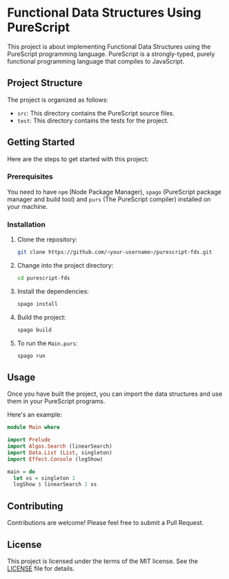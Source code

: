 # Functional Data Structures Using PureScript

This project is about implementing Functional Data Structures using the PureScript programming language. PureScript is a strongly-typed, purely functional programming language that compiles to JavaScript.

## Project Structure

The project is organized as follows:

- `src`: This directory contains the PureScript source files.
- `test`: This directory contains the tests for the project.

## Getting Started

Here are the steps to get started with this project:

### Prerequisites

You need to have `npm` (Node Package Manager), `spago` (PureScript package manager and build tool) and `purs` (The PureScript compiler) installed on your machine.

### Installation

1. Clone the repository:

    ```bash
    git clone https://github.com/<your-username>/purescript-fds.git
    ```

2. Change into the project directory:

    ```bash
    cd purescript-fds
    ```

3. Install the dependencies:

    ```bash
    spago install
    ```

4. Build the project:

    ```bash
    spago build
    ```

5. To run the `Main.purs`:

    ```bash
    spago run
    ```

## Usage

Once you have built the project, you can import the data structures and use them in your PureScript programs.

Here's an example:

```purescript
module Main where

import Prelude
import Algos.Search (linearSearch)
import Data.List (List, singleton)
import Effect.Console (logShow)

main = do
  let xs = singleton 1
  logShow $ linearSearch 1 xs
```

## Contributing

Contributions are welcome! Please feel free to submit a Pull Request.

## License

This project is licensed under the terms of the MIT license. See the [LICENSE](LICENSE) file for details.
